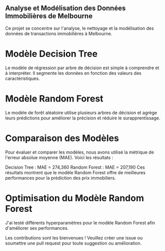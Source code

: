## Analyse et Modélisation des Données Immobilières de Melbourne

Ce projet se concentre sur l'analyse, le nettoyage et la modélisation des données de transactions immobilières à Melbourne.

# Modèle Decision Tree
Le modèle de régression par arbre de décision est simple à comprendre et à interpréter. Il segmente les données en fonction des valeurs des caractéristiques.

# Modèle Random Forest
Le modèle de forêt aléatoire utilise plusieurs arbres de décision et agrège leurs prédictions pour améliorer la précision et réduire le surapprentissage.

# Comparaison des Modèles
Pour évaluer et comparer les modèles, nous avons utilisé la métrique de l'erreur absolue moyenne (MAE). Voici les résultats :

Decision Tree : MAE = 274,360
Random Forest : MAE = 207,190
Ces résultats montrent que le modèle Random Forest offre de meilleures performances pour la prédiction des prix immobiliers.

# Optimisation du Modèle Random Forest
J'ai testé différents hyperparamètres pour le modèle Random Forest afin d'améliorer ses performances.

Les contributions sont les bienvenues ! Veuillez créer une issue ou soumettre une pull request pour toute suggestion ou amélioration.
